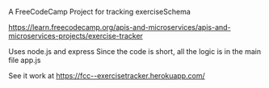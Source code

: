 A FreeCodeCamp Project for tracking exerciseSchema

https://learn.freecodecamp.org/apis-and-microservices/apis-and-microservices-projects/exercise-tracker

Uses node.js and express
Since the code is short, all the logic is in the main file app.js

See it work at https://fcc--exercisetracker.herokuapp.com/
